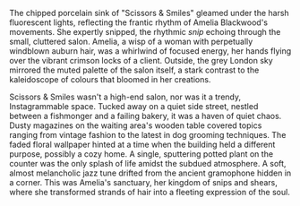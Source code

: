 The chipped porcelain sink of "Scissors & Smiles" gleamed under the harsh fluorescent lights, reflecting the frantic rhythm of Amelia Blackwood's movements.  She expertly snipped, the rhythmic *snip* echoing through the small, cluttered salon.  Amelia, a wisp of a woman with perpetually windblown auburn hair, was a whirlwind of focused energy, her hands flying over the vibrant crimson locks of a client.  Outside, the grey London sky mirrored the muted palette of the salon itself, a stark contrast to the kaleidoscope of colours that bloomed in her creations.

Scissors & Smiles wasn't a high-end salon, nor was it a trendy, Instagrammable space.  Tucked away on a quiet side street, nestled between a fishmonger and a failing bakery, it was a haven of quiet chaos.  Dusty magazines on the waiting area's wooden table covered topics ranging from vintage fashion to the latest in dog grooming techniques.  The faded floral wallpaper hinted at a time when the building held a different purpose, possibly a cozy home.  A single, sputtering potted plant on the counter was the only splash of life amidst the subdued atmosphere.  A soft, almost melancholic jazz tune drifted from the ancient gramophone hidden in a corner.  This was Amelia's sanctuary, her kingdom of snips and shears, where she transformed strands of hair into a fleeting expression of the soul.
